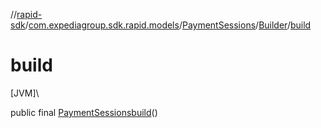 //[rapid-sdk](../../../../index.md)/[com.expediagroup.sdk.rapid.models](../../index.md)/[PaymentSessions](../index.md)/[Builder](index.md)/[build](build.md)

# build

[JVM]\

public final [PaymentSessions](../index.md)[build](build.md)()
